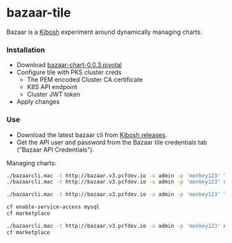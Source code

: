 # bazaar-tile

Bazaar is a [Kibosh](https://github.com/cf-platform-eng/kibosh/)
experiment around dynamically managing charts. 

### Installation

* Download [bazaar-chart-0.0.3.pivotal](https://storage.googleapis.com/kibosh-public/bazaar-chart-0.0.3.pivotal)
* Configure tile with PKS cluster creds
    - The PEM encoded Cluster CA certificate
    - K8S API endpoint
    - Cluster JWT token
* Apply changes    

### Use

* Download the latest bazaar cli from  [Kibosh releases](https://github.com/cf-platform-eng/kibosh/releases).
* Get the API user and password from the Bazaar tile credentials tab ("Bazaar API Credentials").

Managing charts:

```bash
./bazaarcli.mac -t http://bazaar.v3.pcfdev.io -u admin -p 'monkey123' list
./bazaarcli.mac -t http://bazaar.v3.pcfdev.io -u admin -p 'monkey123' save ~/workspace/kibosh-sample/sample-charts/mysql-0.8.2.tgz

./bazaarcli.mac -t http://bazaar.v3.pcfdev.io -u admin -p 'monkey123' list

cf enable-service-access mysql
cf marketplace

./bazaarcli.mac -t http://bazaar.v3.pcfdev.io -u admin -p 'monkey123' delete mysql
cf marketplace
```
